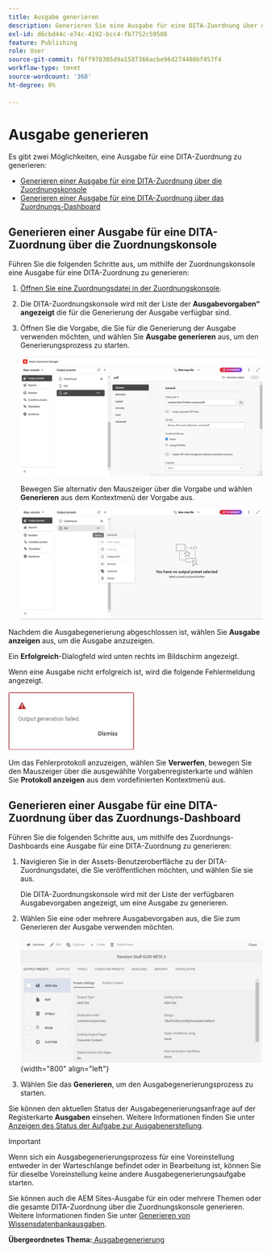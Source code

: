 ```yaml
---
title: Ausgabe generieren
description: Generieren Sie eine Ausgabe für eine DITA-Zuordnung über die Zuordnungskonsole und das Zuordnungs-Dashboard in AEM Guides.
exl-id: d6cbd44c-e74c-4192-bcc4-fb7752c59508
feature: Publishing
role: User
source-git-commit: f6ff978305d9a1587366acbe96d274408bf457f4
workflow-type: tm+mt
source-wordcount: '368'
ht-degree: 0%

---
```


# Ausgabe generieren

Es gibt zwei Möglichkeiten, eine Ausgabe für eine DITA-Zuordnung zu generieren:

- [Generieren einer Ausgabe für eine DITA-Zuordnung über die Zuordnungskonsole](#generate-output-for-a-dita-map-from-the-map-console)
- [Generieren einer Ausgabe für eine DITA-Zuordnung über das Zuordnungs-Dashboard](#generate-output-for-a-dita-map-from-the-map-dashboard)

## Generieren einer Ausgabe für eine DITA-Zuordnung über die Zuordnungskonsole

Führen Sie die folgenden Schritte aus, um mithilfe der Zuordnungskonsole eine Ausgabe für eine DITA-Zuordnung zu generieren:

1. [Öffnen Sie eine Zuordnungsdatei in der Zuordnungskonsole](./open-files-map-console.md).
2. Die DITA-Zuordnungskonsole wird mit der Liste der **Ausgabevorgaben“ angezeigt** die für die Generierung der Ausgabe verfügbar sind.

3. Öffnen Sie die Vorgabe, die Sie für die Generierung der Ausgabe verwenden möchten, und wählen Sie **Ausgabe generieren** aus, um den Generierungsprozess zu starten.

   <img src="images/generate-output-pdf.png" alt="Registerkarte Metadaten" width="600">

   Bewegen Sie alternativ den Mauszeiger über die Vorgabe und wählen **Generieren** aus dem Kontextmenü der Vorgabe aus.


   <img src="images/generate-preset-map-console.png" alt="Registerkarte Metadaten" width="600">

Nachdem die Ausgabegenerierung abgeschlossen ist, wählen Sie **Ausgabe anzeigen** aus, um die Ausgabe anzuzeigen.

Ein **Erfolgreich**-Dialogfeld wird unten rechts im Bildschirm angezeigt.

Wenn eine Ausgabe nicht erfolgreich ist, wird die folgende Fehlermeldung angezeigt.

<img src="images/error-log.png" alt="Fehlerprotokoll" width="250">

Um das Fehlerprotokoll anzuzeigen, wählen Sie **Verwerfen**, bewegen Sie den Mauszeiger über die ausgewählte Vorgabenregisterkarte und wählen Sie **Protokoll anzeigen** aus dem vordefinierten Kontextmenü aus.

## Generieren einer Ausgabe für eine DITA-Zuordnung über das Zuordnungs-Dashboard

Führen Sie die folgenden Schritte aus, um mithilfe des Zuordnungs-Dashboards eine Ausgabe für eine DITA-Zuordnung zu generieren:

1. Navigieren Sie in der Assets-Benutzeroberfläche zu der DITA-Zuordnungsdatei, die Sie veröffentlichen möchten, und wählen Sie sie aus.

   Die DITA-Zuordnungskonsole wird mit der Liste der verfügbaren Ausgabevorgaben angezeigt, um eine Ausgabe zu generieren.

1. Wählen Sie eine oder mehrere Ausgabevorgaben aus, die Sie zum Generieren der Ausgabe verwenden möchten.

   ![](images/generate-multiple-outputs-uuid.png){width="800" align="left"}

1. Wählen Sie das **Generieren**, um den Ausgabegenerierungsprozess zu starten.


Sie können den aktuellen Status der Ausgabegenerierungsanfrage auf der Registerkarte **Ausgaben** einsehen. Weitere Informationen finden Sie unter [Anzeigen des Status der Aufgabe zur Ausgabenerstellung](./generate-output-manage-process.md#view-the-status-of-the-output-generation-task).

>[!IMPORTANT]
>
> Wenn sich ein Ausgabegenerierungsprozess für eine Voreinstellung entweder in der Warteschlange befindet oder in Bearbeitung ist, können Sie für dieselbe Voreinstellung keine andere Ausgabegenerierungsaufgabe starten.

Sie können auch die AEM Sites-Ausgabe für ein oder mehrere Themen oder die gesamte DITA-Zuordnung über die Zuordnungskonsole generieren. Weitere Informationen finden Sie unter [Generieren von Wissensdatenbankausgaben](web-editor-article-publishing.md#id218CK0U019I).




**Übergeordnetes Thema:**[ Ausgabegenerierung](generate-output.md)
